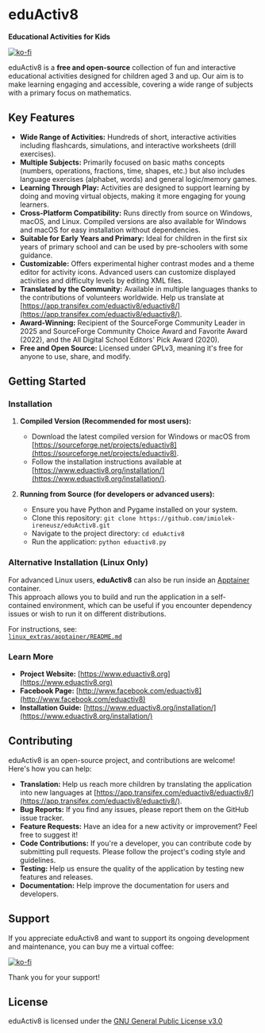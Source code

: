 # eduActiv8

**Educational Activities for Kids**


[![ko-fi](https://ko-fi.com/img/githubbutton_sm.svg)](https://ko-fi.com/eduactiv8)

eduActiv8 is a **free and open-source** collection of fun and interactive educational activities designed for children aged 3 and up. Our aim is to make learning engaging and accessible, covering a wide range of subjects with a primary focus on mathematics.

## Key Features

* **Wide Range of Activities:** Hundreds of short, interactive activities including flashcards, simulations, and interactive worksheets (drill exercises).
* **Multiple Subjects:** Primarily focused on basic maths concepts (numbers, operations, fractions, time, shapes, etc.) but also includes language exercises (alphabet, words) and general logic/memory games.
* **Learning Through Play:** Activities are designed to support learning by doing and moving virtual objects, making it more engaging for young learners.
* **Cross-Platform Compatibility:** Runs directly from source on Windows, macOS, and Linux. Compiled versions are also available for Windows and macOS for easy installation without dependencies.
* **Suitable for Early Years and Primary:** Ideal for children in the first six years of primary school and can be used by pre-schoolers with some guidance.
* **Customizable:** Offers experimental higher contrast modes and a theme editor for activity icons. Advanced users can customize displayed activities and difficulty levels by editing XML files.
* **Translated by the Community:** Available in multiple languages thanks to the contributions of volunteers worldwide. Help us translate at [https://app.transifex.com/eduactiv8/eduactiv8/](https://app.transifex.com/eduactiv8/eduactiv8/).
* **Award-Winning:** Recipient of the SourceForge Community Leader in 2025 and SourceForge Community Choice Award and Favorite Award (2022), and the All Digital School Editors' Pick Award (2020).
* **Free and Open Source:** Licensed under GPLv3, meaning it's free for anyone to use, share, and modify.

## Getting Started

### Installation

1.  **Compiled Version (Recommended for most users):**
    * Download the latest compiled version for Windows or macOS from [https://sourceforge.net/projects/eduactiv8](https://sourceforge.net/projects/eduactiv8).
    * Follow the installation instructions available at [https://www.eduactiv8.org/installation/](https://www.eduactiv8.org/installation/).

2.  **Running from Source (for developers or advanced users):**
    * Ensure you have Python and Pygame installed on your system.
    * Clone this repository: `git clone https://github.com/imiolek-ireneusz/eduActiv8.git`
    * Navigate to the project directory: `cd eduActiv8`
    * Run the application: `python eduactiv8.py`

### Alternative Installation (Linux Only)

For advanced Linux users, **eduActiv8** can also be run inside an [Apptainer](https://apptainer.org/) container.  
This approach allows you to build and run the application in a self-contained environment, which can be useful if you encounter dependency issues or wish to run it on different distributions.

For instructions, see:  
[`linux_extras/apptainer/README.md`](linux_extras/apptainer/README.md)

### Learn More

* **Project Website:** [https://www.eduactiv8.org](https://www.eduactiv8.org)
* **Facebook Page:** [http://www.facebook.com/eduactiv8](http://www.facebook.com/eduactiv8)
* **Installation Guide:** [https://www.eduactiv8.org/installation/](https://www.eduactiv8.org/installation/)

## Contributing

eduActiv8 is an open-source project, and contributions are welcome! Here's how you can help:

* **Translation:** Help us reach more children by translating the application into new languages at [https://app.transifex.com/eduactiv8/eduactiv8/](https://app.transifex.com/eduactiv8/eduactiv8/).
* **Bug Reports:** If you find any issues, please report them on the GitHub issue tracker.
* **Feature Requests:** Have an idea for a new activity or improvement? Feel free to suggest it!
* **Code Contributions:** If you're a developer, you can contribute code by submitting pull requests. Please follow the project's coding style and guidelines.
* **Testing:** Help us ensure the quality of the application by testing new features and releases.
* **Documentation:** Help improve the documentation for users and developers.

## Support

If you appreciate eduActiv8 and want to support its ongoing development and maintenance, you can buy me a virtual coffee:

[![ko-fi](https://ko-fi.com/img/githubbutton_sm.svg)](https://ko-fi.com/eduactiv8)

Thank you for your support!

## License

eduActiv8 is licensed under the [GNU General Public License v3.0](LICENSE)